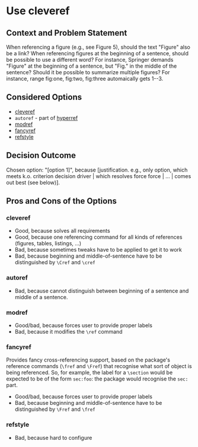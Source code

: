 # Use cleveref

## Context and Problem Statement

When referencing a figure (e.g., see Figure 5), should the text "Figure" also be a link?
When referencing figures at the beginning of a sentence, should be possible to use a different word?
For instance, Springer demands "Figure" at the beginning of a sentence, but "Fig." in the middle of the sentence?
Should it be possible to summarize multiple figures? For instance, range fig:one, fig:two, fig:three automaically gets 1--3.

## Considered Options

* [cleveref](https://ctan.org/pkg/cleveref)
* `autoref` - part of [hyperref](https://ctan.org/pkg/hyperref)
* [modref](https://ctan.org/pkg/modref)
* [fancyref](https://ctan.org/pkg/fancyref)
* [refstyle](https://ctan.org/pkg/refstyle)

## Decision Outcome

Chosen option: "[option 1]", because [justification. e.g., only option, which meets k.o. criterion decision driver | which resolves force force | … | comes out best (see below)].

## Pros and Cons of the Options

### cleveref

* Good, because solves all requirements
* Good, because one referencing command for all kinds of references (figures, tables, listings, ...)
* Bad, because sometimes tweaks have to be applied to get it to work
* Bad, because beginning and middle-of-sentence have to be distinguished by `\Cref` and `\cref`

### autoref

* Bad, because cannot distinguish between beginning of a sentence and middle of a sentence.

### modref

* Good/bad, because forces user to provide proper labels
* Bad, because it modifies the `\ref` command

### fancyref

Provides fancy cross-referencing support, based on the package's reference commands (`\fref` and `\Fref`) that recognise what sort of object is being referenced.
So, for example, the label for a `\section` would be expected to be of the form `sec:foo`: the package would recognise the `sec:` part.

* Good/bad, because forces user to provide proper labels
* Bad, because beginning and middle-of-sentence have to be distinguished by `\Fref` and `\fref`

### refstyle

* Bad, because hard to configure

<!-- markdownlint-disable-file MD013 -->
